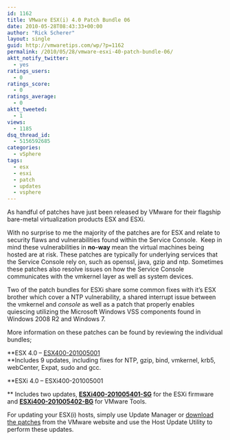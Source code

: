 ```yaml
---
id: 1162
title: VMware ESX(i) 4.0 Patch Bundle 06
date: 2010-05-28T08:43:33+00:00
author: "Rick Scherer"
layout: single
guid: http://vmwaretips.com/wp/?p=1162
permalink: /2010/05/28/vmware-esxi-40-patch-bundle-06/
aktt_notify_twitter:
  - yes
ratings_users:
  - 0
ratings_score:
  - 0
ratings_average:
  - 0
aktt_tweeted:
  - 1
views:
  - 1185
dsq_thread_id:
  - 5156592685
categories:
  - vSphere
tags:
  - esx
  - esxi
  - patch
  - updates
  - vsphere
---
```

As handful of patches have just been released by VMware for their flagship bare-metal virtualization products ESX and ESXi.

With no surprise to me the majority of the patches are for ESX and relate to security flaws and vulnerabilities found within the Service Console.  Keep in mind these vulnerabilities in **no-way** mean the virtual machines being hosted are at risk. These patches are typically for underlying services that the Service Console rely on, such as openssl, java, gzip and ntp. Sometimes these patches also resolve issues on how the Service Console communicates with the vmkernel layer as well as system devices.

Two of the patch bundles for ESXi share some common fixes with it&#8217;s ESX brother which cover a NTP vulnerability, a shared interrupt issue between the vmkernel and _console_ as well as a patch that properly enables quiescing utilizing the Microsoft Windows VSS components found in Windows 2008 R2 and Windows 7.

More information on these patches can be found by reviewing the individual bundles;

**ESX 4.0 &#8211; <a href="http://kb.vmware.com/kb/1019491" target="_blank"><span>ESX400-201005001</span><br /> </a>**Includes 9 updates, including fixes for NTP, gzip, bind, vmkernel, krb5, webCenter, Expat, sudo and gcc.

**ESXi 4.0 &#8211; <span>ESXi400-201005001</span>
  
** Includes two updates, <span><a href="http://kb.vmware.com/kb/1021041" target="_blank"><strong>ESXi400-201005401-SG</strong></a> for the ESXi firmware and <strong><span><a href="http://kb.vmware.com/kb/1021042" target="_blank">ESXi400-201005402-BG</a></span> </strong>for VMware Tools.</span>

For updating your ESX(i) hosts, simply use Update Manager or <a href="http://www.vmware.com/patch/download/" target="_blank">download the patches</a> from the VMware website and use the Host Update Utility to perform these updates.